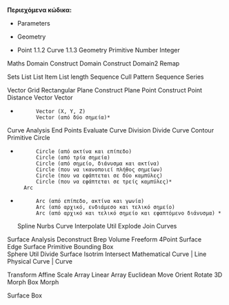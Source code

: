 **Περιεχόμενα κώδικα:**


* Parameters 
- Geometry
+ Point
1.1.2 Curve
1.1.3 Geometry
	Primitive
		Number
		Integer
		
Maths
	Domain
		Construct Domain 
		Construct Domain2 
		Remap
		
Sets
	List
		List Item 
		List length
	Sequence
		Cull Pattern
		Sequence 
		Series

Vector
	Grid
		Rectangular
	Plane
		Construct Plane
	Point
		Construct Point
		Distance
	Vector
		Vector
*			Vector (X, Y, Z)
			Vector (από δύο σημεία)*
			
Curve
	Analysis
		End Points 
		Evaluate Curve
	Division
		Divide Curve
		Contour
	Primitive
		Circle
*			Circle (από ακτίνα και επίπεδο)
			Circle (από τρία σημεία)
			Circle (από σημείο, διάνυσμα και ακτίνα)
			Circle (που να ικανοποιεί πλήθος σημείων)
			Circle (που να εφάπτεται σε δύο καμπύλες)
			Circle (που να εφάπτεται σε τρείς καμπύλες)*
		Arc
*			Arc (από επίπεδο, ακτίνα και γωνία)
			Arc (από αρχικό, ενδιάμεσο και τελικό σημείο)
			Arc (από αρχικό και τελικό σημείο και εφαπτόμενο διάνυσμα) *
	Spline
		Nurbs Curve 
		Interpolate
	Util
		Explode 
		Join Curves 
		
Surface 
	Analysis
		Deconstruct Brep 
		Volume
	Freeform
		4Point Surface  
		Edge Surface 
	Primitive 
		Bounding Box   
		Sphere
	Util
		Divide Surface 
		Isotrim 
Intersect
	Mathematical 
		Curve | Line
	Physical 
		Curve | Curve
		
Transform
	Affine 
		Scale
	Array 
		Linear Array
	Euclidean 
		Move
		Orient 
		Rotate 3D 
	Morph 
		Box Morph
		
Surface Box